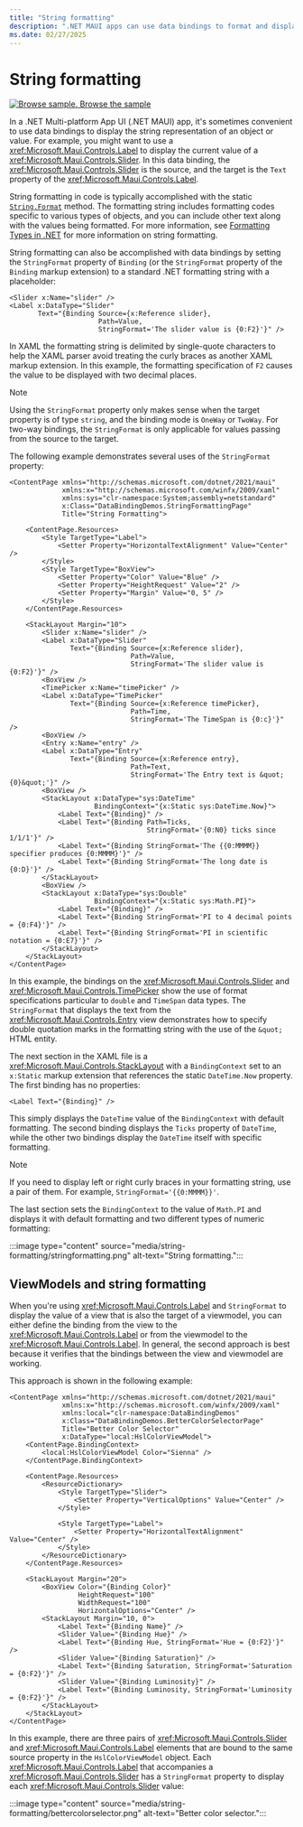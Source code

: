 ```yaml
---
title: "String formatting"
description: ".NET MAUI apps can use data bindings to format and display objects as strings. This is achieved by setting the StringFormat of the Binding to a standard .NET formatting string with a placeholder."
ms.date: 02/27/2025
---
```


# String formatting

[![Browse sample.](~/media/code-sample.png) Browse the sample](/samples/dotnet/maui-samples/fundamentals-databinding)

In a .NET Multi-platform App UI (.NET MAUI) app, it's sometimes convenient to use data bindings to display the string representation of an object or value. For example, you might want to use a <xref:Microsoft.Maui.Controls.Label> to display the current value of a <xref:Microsoft.Maui.Controls.Slider>. In this data binding, the <xref:Microsoft.Maui.Controls.Slider> is the source, and the target is the `Text` property of the <xref:Microsoft.Maui.Controls.Label>.

String formatting in code is typically accomplished with the static [`String.Format`](xref:System.String.Format(System.String,System.Object)) method. The formatting string includes formatting codes specific to various types of objects, and you can include other text along with the values being formatted. For more information, see [Formatting Types in .NET](/dotnet/standard/base-types/formatting-types/) for more information on string formatting.

String formatting can also be accomplished with data bindings by setting the `StringFormat` property of `Binding` (or the `StringFormat` property of the `Binding` markup extension) to a standard .NET formatting string with a placeholder:

```xaml
<Slider x:Name="slider" />
<Label x:DataType="Slider"
       Text="{Binding Source={x:Reference slider},
                      Path=Value,
                      StringFormat='The slider value is {0:F2}'}" />
```

In XAML the formatting string is delimited by single-quote characters to help the XAML parser avoid treating the curly braces as another XAML markup extension. In this example, the formatting specification of `F2` causes the value to be displayed with two decimal places.

> [!NOTE]
> Using the `StringFormat` property only makes sense when the target property is of type `string`, and the binding mode is `OneWay` or `TwoWay`. For two-way bindings, the `StringFormat` is only applicable for values passing from the source to the target.

The following example demonstrates several uses of the `StringFormat` property:

```xaml
<ContentPage xmlns="http://schemas.microsoft.com/dotnet/2021/maui"
             xmlns:x="http://schemas.microsoft.com/winfx/2009/xaml"
             xmlns:sys="clr-namespace:System;assembly=netstandard"
             x:Class="DataBindingDemos.StringFormattingPage"
             Title="String Formatting">

    <ContentPage.Resources>
        <Style TargetType="Label">
            <Setter Property="HorizontalTextAlignment" Value="Center" />
        </Style>
        <Style TargetType="BoxView">
            <Setter Property="Color" Value="Blue" />
            <Setter Property="HeightRequest" Value="2" />
            <Setter Property="Margin" Value="0, 5" />
        </Style>        
    </ContentPage.Resources>

    <StackLayout Margin="10">
        <Slider x:Name="slider" />
        <Label x:DataType="Slider"
               Text="{Binding Source={x:Reference slider},
                              Path=Value,
                              StringFormat='The slider value is {0:F2}'}" />
        <BoxView />
        <TimePicker x:Name="timePicker" />
        <Label x:DataType="TimePicker"
               Text="{Binding Source={x:Reference timePicker},
                              Path=Time,
                              StringFormat='The TimeSpan is {0:c}'}" />
        <BoxView />                              
        <Entry x:Name="entry" />
        <Label x:DataType="Entry"
               Text="{Binding Source={x:Reference entry},
                              Path=Text,
                              StringFormat='The Entry text is &quot;{0}&quot;'}" />
        <BoxView />
        <StackLayout x:DataType="sys:DateTime"
                     BindingContext="{x:Static sys:DateTime.Now}">
            <Label Text="{Binding}" />
            <Label Text="{Binding Path=Ticks,
                                  StringFormat='{0:N0} ticks since 1/1/1'}" />
            <Label Text="{Binding StringFormat='The {{0:MMMM}} specifier produces {0:MMMM}'}" />
            <Label Text="{Binding StringFormat='The long date is {0:D}'}" />
        </StackLayout>
        <BoxView />        
        <StackLayout x:DataType="sys:Double"
                     BindingContext="{x:Static sys:Math.PI}">
            <Label Text="{Binding}" />
            <Label Text="{Binding StringFormat='PI to 4 decimal points = {0:F4}'}" />
            <Label Text="{Binding StringFormat='PI in scientific notation = {0:E7}'}" />
        </StackLayout>
    </StackLayout>
</ContentPage>
```

In this example, the bindings on the <xref:Microsoft.Maui.Controls.Slider> and <xref:Microsoft.Maui.Controls.TimePicker> show the use of format specifications particular to `double` and `TimeSpan` data types. The `StringFormat` that displays the text from the <xref:Microsoft.Maui.Controls.Entry> view demonstrates how to specify double quotation marks in the formatting string with the use of the `&quot;` HTML entity.

The next section in the XAML file is a <xref:Microsoft.Maui.Controls.StackLayout> with a `BindingContext` set to an `x:Static` markup extension that references the static `DateTime.Now` property. The first binding has no properties:

```xaml
<Label Text="{Binding}" />
```

This simply displays the `DateTime` value of the `BindingContext` with default formatting. The second binding displays the `Ticks` property of `DateTime`, while the other two bindings display the `DateTime` itself with specific formatting.

> [!NOTE]
> If you need to display left or right curly braces in your formatting string, use a pair of them. For example, `StringFormat='{{0:MMMM}}'`.

The last section sets the `BindingContext` to the value of `Math.PI` and displays it with default formatting and two different types of numeric formatting:

:::image type="content" source="media/string-formatting/stringformatting.png" alt-text="String formatting.":::

## ViewModels and string formatting

When you're using <xref:Microsoft.Maui.Controls.Label> and `StringFormat` to display the value of a view that is also the target of a viewmodel, you can either define the binding from the view to the <xref:Microsoft.Maui.Controls.Label> or from the viewmodel to the <xref:Microsoft.Maui.Controls.Label>. In general, the second approach is best because it verifies that the bindings between the view and viewmodel are working.

This approach is shown in the following example:

```xaml
<ContentPage xmlns="http://schemas.microsoft.com/dotnet/2021/maui"
             xmlns:x="http://schemas.microsoft.com/winfx/2009/xaml"
             xmlns:local="clr-namespace:DataBindingDemos"
             x:Class="DataBindingDemos.BetterColorSelectorPage"
             Title="Better Color Selector"
             x:DataType="local:HslColorViewModel">
    <ContentPage.BindingContext>
        <local:HslColorViewModel Color="Sienna" />
    </ContentPage.BindingContext>

    <ContentPage.Resources>
        <ResourceDictionary>
            <Style TargetType="Slider">
                <Setter Property="VerticalOptions" Value="Center" />
            </Style>

            <Style TargetType="Label">
                <Setter Property="HorizontalTextAlignment" Value="Center" />
            </Style>
        </ResourceDictionary>
    </ContentPage.Resources>

    <StackLayout Margin="20">
        <BoxView Color="{Binding Color}"
                 HeightRequest="100"
                 WidthRequest="100"
                 HorizontalOptions="Center" />
        <StackLayout Margin="10, 0">
            <Label Text="{Binding Name}" />
            <Slider Value="{Binding Hue}" />
            <Label Text="{Binding Hue, StringFormat='Hue = {0:F2}'}" />
            <Slider Value="{Binding Saturation}" />
            <Label Text="{Binding Saturation, StringFormat='Saturation = {0:F2}'}" />
            <Slider Value="{Binding Luminosity}" />
            <Label Text="{Binding Luminosity, StringFormat='Luminosity = {0:F2}'}" />
        </StackLayout>
    </StackLayout>
</ContentPage>    
```

In this example, there are three pairs of <xref:Microsoft.Maui.Controls.Slider> and <xref:Microsoft.Maui.Controls.Label> elements that are bound to the same source property in the `HslColorViewModel` object. Each <xref:Microsoft.Maui.Controls.Label> that accompanies a <xref:Microsoft.Maui.Controls.Slider> has a `StringFormat` property to display each <xref:Microsoft.Maui.Controls.Slider> value:

:::image type="content" source="media/string-formatting/bettercolorselector.png" alt-text="Better color selector.":::
